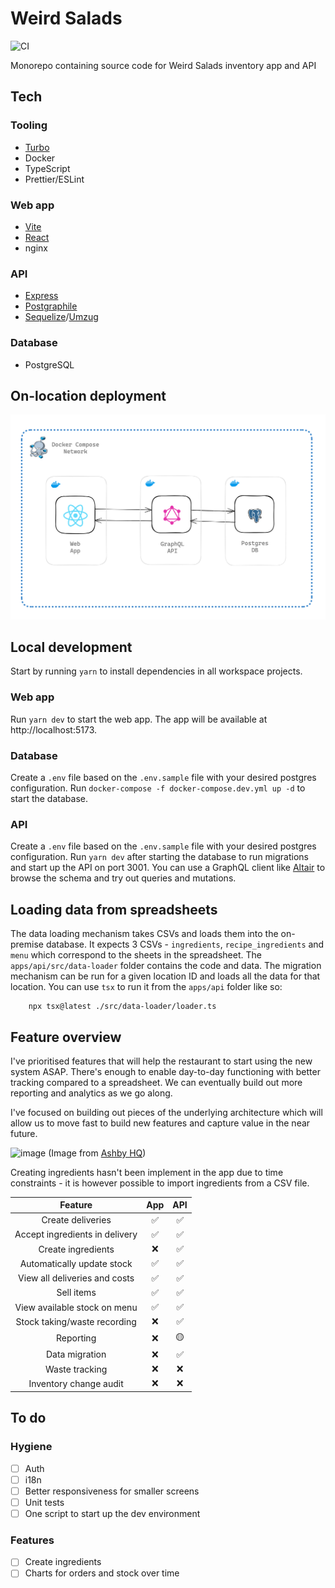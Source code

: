 # Weird Salads
![CI](https://github.com/krishna-acondy/weird-salads/actions/workflows/ci.yml/badge.svg)


Monorepo containing source code for Weird Salads inventory app and API

## Tech

### Tooling

- [Turbo](https://turbo.build/)
- Docker
- TypeScript
- Prettier/ESLint

### Web app

- [Vite](https://vitejs.dev/)
- [React](https://react.dev/)
- nginx

### API

- [Express](https://expressjs.com/)
- [Postgraphile](https://www.graphile.org/postgraphile/)
- [Sequelize](https://sequelize.org/)/[Umzug](https://github.com/sequelize/umzug)

### Database

- PostgreSQL

## On-location deployment

![Deployment](./doc/deployment.png)

## Local development

Start by running `yarn` to install dependencies in all workspace projects.

### Web app

Run `yarn dev` to start the web app. The app will be available at http://localhost:5173.

### Database

Create a `.env` file based on the `.env.sample` file with your desired postgres configuration.
Run `docker-compose -f docker-compose.dev.yml up -d` to start the database.

### API

Create a `.env` file based on the `.env.sample` file with your desired postgres configuration.
Run `yarn dev` after starting the database to run migrations and start up the API on port 3001.
You can use a GraphQL client like [Altair](https://chromewebstore.google.com/detail/altair-graphql-client/flnheeellpciglgpaodhkhmapeljopja?pli=1) to browse the schema and try out queries and mutations.

## Loading data from spreadsheets

The data loading mechanism takes CSVs and loads them into the on-premise database.
It expects 3 CSVs - `ingredients`, `recipe_ingredients` and `menu` which correspond to the sheets in the spreadsheet.
The `apps/api/src/data-loader` folder contains the code and data.
The migration mechanism can be run for a given location ID and loads all the data for that location.
You can use `tsx` to run it from the `apps/api` folder like so:

```
    npx tsx@latest ./src/data-loader/loader.ts
```

## Feature overview
I've prioritised features that will help the restaurant to start using the new system ASAP.
There's enough to enable day-to-day functioning with better tracking compared to a spreadsheet.
We can eventually build out more reporting and analytics as we go along.

I've focused on building out pieces of the underlying architecture which will allow us to move fast to build new features and capture value in the near future.

![image](https://github.com/krishna-acondy/weird-salads/assets/2980428/320516c0-313b-4539-af5d-7cdab5c4d047)
(Image from [Ashby HQ](https://www.ashbyhq.com/blog/culture/ashbys-operating-principles#6---optimize-for-the-long-term,-but-move-with-urgency))


Creating ingredients hasn't been implement in the app due to time constraints - it is however possible to import ingredients from a CSV file.

**Feature**|**App**|**API**
:-----:|:-----:|:-----:
Create deliveries|✅|✅
Accept ingredients in delivery|✅|✅
Create ingredients|❌|✅
Automatically update stock|✅|✅
View all deliveries and costs|✅|✅
Sell items|✅|✅
View available stock on menu|✅|✅
Stock taking/waste recording|❌|✅
Reporting|❌|🟡
Data migration|❌|✅
Waste tracking|❌|❌
Inventory change audit|❌|❌

## To do
### Hygiene
- [ ] Auth
- [ ] i18n
- [ ] Better responsiveness for smaller screens
- [ ] Unit tests
- [ ] One script to start up the dev environment
### Features
- [ ] Create ingredients
- [ ] Charts for orders and stock over time
